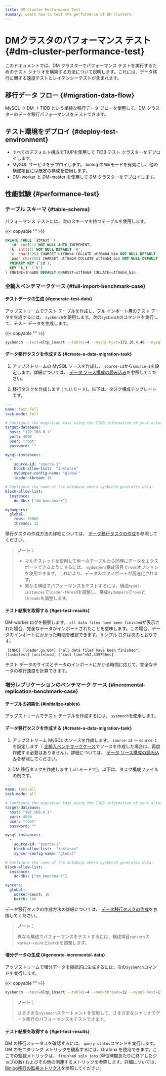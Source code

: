 ```yaml
---
title: DM Cluster Performance Test
summary: Learn how to test the performance of DM clusters.
---
```


# DMクラスタのパフォーマンス テスト {#dm-cluster-performance-test}

このドキュメントでは、DM クラスターでパフォーマンス テストを実行するためのテスト シナリオを構築する方法について説明します。これには、データ移行に関する速度テストとレイテンシーテストが含まれます。

## 移行データ フロー {#migration-data-flow}

MySQL -&gt; DM -&gt; TiDB という単純な移行データ フローを使用して、DM クラスターのデータ移行パフォーマンスをテストできます。

## テスト環境をデプロイ {#deploy-test-environment}

-   すべてのデフォルト構成でTiUPを使用して TiDB テスト クラスターをデプロイします。
-   MySQL サービスをデプロイします。 binlog の`ROW`モードを有効にし、他の構成項目には既定の構成を使用します。
-   DM-worker と DM-master を使用して DM クラスターをデプロイします。

## 性能試験 {#performance-test}

### テーブル スキーマ {#table-schema}

パフォーマンス テストには、次のスキーマを持つテーブルを使用します。

{{< copyable "" >}}

```sql
CREATE TABLE `sbtest` (
  `id` int(11) NOT NULL AUTO_INCREMENT,
  `k` int(11) NOT NULL DEFAULT '0',
  `c` char(120) CHARSET utf8mb4 COLLATE utf8mb4_bin NOT NULL DEFAULT '',
  `pad` char(60) CHARSET utf8mb4 COLLATE utf8mb4_bin NOT NULL DEFAULT '',
  PRIMARY KEY (`id`),
  KEY `k_1` (`k`)
) ENGINE=InnoDB DEFAULT CHARSET=utf8mb4 COLLATE=utf8mb4_bin
```

### 全輸入ベンチマークケース {#full-import-benchmark-case}

#### テストデータの生成 {#generate-test-data}

アップストリームでテスト テーブルを作成し、フル インポート用のテスト データを生成するには、 `sysbench`を使用します。次の`sysbench`のコマンドを実行して、テスト データを生成します。

{{< copyable "" >}}

```bash
sysbench --test=oltp_insert --tables=4 --mysql-host=172.16.4.40 --mysql-port=3306 --mysql-user=root --mysql-db=dm_benchmark --db-driver=mysql --table-size=50000000 prepare
```

#### データ移行タスクを作成する {#create-a-data-migration-task}

1.  アップストリームの MySQL ソースを作成し、 `source-id`から`source-1`を設定します。詳細については、 [データ ソース構成の読み込み](/dm/dm-manage-source.md#operate-data-source)を参照してください。

2.  移行タスクを作成します ( `full`モード)。以下は、タスク構成テンプレートです。

```yaml
---
name: test-full
task-mode: full

# Configure the migration task using the TiDB information of your actual test environment.
target-database:
  host: "192.168.0.1"
  port: 4000
  user: "root"
  password: ""

mysql-instances:
  -
    source-id: "source-1"
    block-allow-list:  "instance"
    mydumper-config-name: "global"
    loader-thread: 16

# Configure the name of the database where sysbench generates data.
block-allow-list:
  instance:
    do-dbs: ["dm_benchmark"]

mydumpers:
  global:
    rows: 32000
    threads: 32
```

移行タスクの作成方法の詳細については、 [データ移行タスクの作成](/dm/dm-create-task.md)を参照してください。

> **ノート：**
>
> -   マルチスレッドを使用して単一のテーブルから同時にデータをエクスポートできるようにするには、 `mydumpers`構成項目で`rows`オプションを使用できます。これにより、データのエクスポートが高速化されます。
> -   異なる構成でパフォーマンスをテストするには、構成`mysql-instances`で`loader-thread`を調整し、構成`mydumpers`で`rows`と`threads`を調整します。

#### テスト結果を取得する {#get-test-results}

DM-worker ログを観察します。 `all data files have been finished`が表示された場合、完全なデータがインポートされたことを意味します。この場合、データのインポートにかかった時間を確認できます。サンプル ログは次のとおりです。

```
 [INFO] [loader.go:604] ["all data files have been finished"] [task=test] [unit=load] ["cost time"=52.439796ms]
```

テスト データのサイズとデータのインポートにかかる時間に応じて、完全なデータの移行速度を計算できます。

### 増分レプリケーションのベンチマーク ケース {#incremental-replication-benchmark-case}

#### テーブルの初期化 {#initialize-tables}

アップストリームでテスト テーブルを作成するには、 `sysbench`を使用します。

#### データ移行タスクを作成する {#create-a-data-migration-task}

1.  アップストリーム MySQL のソースを作成します。 `source-id` ～ `source-1`を設定します（ [全輸入ベンチマークケース](#full-import-benchmark-case)でソースを作成した場合は、再度作成する必要はありません）。詳細については、 [データ ソース構成の読み込み](/dm/dm-manage-source.md#operate-data-source)を参照してください。

2.  DM 移行タスクを作成します ( `all`モードで)。以下は、タスク構成ファイルの例です。

```yaml
---
name: test-all
task-mode: all

# Configure the migration task using the TiDB information of your actual test environment.
target-database:
  host: "192.168.0.1"
  port: 4000
  user: "root"
  password: ""

mysql-instances:
  -
    source-id: "source-1"
    block-allow-list:  "instance"
    syncer-config-name: "global"

# Configure the name of the database where sysbench generates data.
block-allow-list:
  instance:
    do-dbs: ["dm_benchmark"]

syncers:
  global:
    worker-count: 16
    batch: 100
```

データ移行タスクの作成方法の詳細については、 [データ移行タスクの作成](/dm/dm-create-task.md)を参照してください。

> **ノート：**
>
> 異なる構成でパフォーマンスをテストするには、構成項目`syncers`の`worker-count`と`batch`を調整します。

#### 増分データの生成 {#generate-incremental-data}

アップストリームで増分データを継続的に生成するには、次の`sysbench`コマンドを実行します。

{{< copyable "" >}}

```bash
sysbench --test=oltp_insert --tables=4 --num-threads=32 --mysql-host=172.17.4.40 --mysql-port=3306 --mysql-user=root --mysql-db=dm_benchmark --db-driver=mysql --report-interval=10 --time=1800 run
```

> **ノート：**
>
> さまざまな`sysbench`ステートメントを使用して、さまざまなシナリオでデータ移行のパフォーマンスをテストできます。

#### テスト結果を取得する {#get-test-results}

DM の移行ステータスを確認するには、 `query-status`コマンドを実行します。 DM のモニタリング メトリックを観察するには、Grafana を使用できます。ここでの監視メトリックは、 `finished sqls jobs` (単位時間あたりに終了したジョブの数) およびその他の関連するメトリックを参照します。詳細については、 [Binlog移行の監視メトリクス](/dm/monitor-a-dm-cluster.md#binlog-replication)を参照してください。
